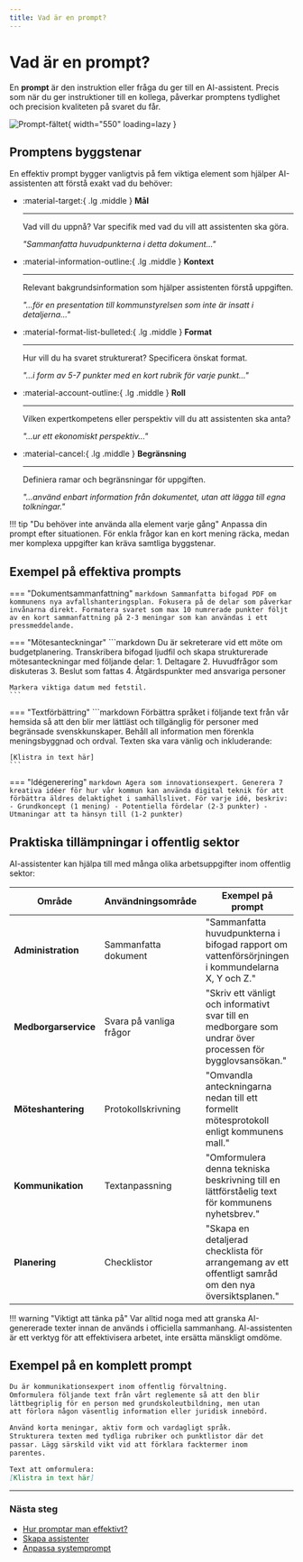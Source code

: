 ```yaml
---
title: Vad är en prompt?
---
```


# Vad är en prompt?

En **prompt** är den instruktion eller fråga du ger till en AI-assistent. Precis som när du ger instruktioner till en kollega, påverkar promptens tydlighet och precision kvaliteten på svaret du får.

![Prompt-fältet](../assets/images/prompt-field.png){ width="550" loading=lazy }

## Promptens byggstenar

En effektiv prompt bygger vanligtvis på fem viktiga element som hjälper AI-assistenten att förstå exakt vad du behöver:

<div class="grid cards" markdown>

-   :material-target:{ .lg .middle } **Mål**

    ---
    
    Vad vill du uppnå? Var specifik med vad du vill att assistenten ska göra.
    
    *"Sammanfatta huvudpunkterna i detta dokument..."*

-   :material-information-outline:{ .lg .middle } **Kontext**

    ---
    
    Relevant bakgrundsinformation som hjälper assistenten förstå uppgiften.
    
    *"...för en presentation till kommunstyrelsen som inte är insatt i detaljerna..."*

-   :material-format-list-bulleted:{ .lg .middle } **Format**

    ---
    
    Hur vill du ha svaret strukturerat? Specificera önskat format.
    
    *"...i form av 5-7 punkter med en kort rubrik för varje punkt..."*

-   :material-account-outline:{ .lg .middle } **Roll**

    ---
    
    Vilken expertkompetens eller perspektiv vill du att assistenten ska anta?
    
    *"...ur ett ekonomiskt perspektiv..."*

-   :material-cancel:{ .lg .middle } **Begränsning**

    ---
    
    Definiera ramar och begränsningar för uppgiften.
    
    *"...använd enbart information från dokumentet, utan att lägga till egna tolkningar."*

</div>

!!! tip "Du behöver inte använda alla element varje gång"
    Anpassa din prompt efter situationen. För enkla frågor kan en kort mening räcka, medan mer komplexa uppgifter kan kräva samtliga byggstenar.

## Exempel på effektiva prompts

=== "Dokumentsammanfattning"
    ```markdown
    Sammanfatta bifogad PDF om kommunens nya avfallshanteringsplan.
    Fokusera på de delar som påverkar invånarna direkt.
    Formatera svaret som max 10 numrerade punkter följt av en
    kort sammanfattning på 2-3 meningar som kan användas i ett
    pressmeddelande.
    ```

=== "Mötesanteckningar"
    ```markdown
    Du är sekreterare vid ett möte om budgetplanering. 
    Transkribera bifogad ljudfil och skapa strukturerade 
    mötesanteckningar med följande delar:
    1. Deltagare
    2. Huvudfrågor som diskuteras
    3. Beslut som fattas
    4. Åtgärdspunkter med ansvariga personer
    
    Markera viktiga datum med fetstil.
    ```

=== "Textförbättring"
    ```markdown
    Förbättra språket i följande text från vår hemsida så att den
    blir mer lättläst och tillgänglig för personer med begränsade
    svenskkunskaper. Behåll all information men förenkla meningsbyggnad
    och ordval. Texten ska vara vänlig och inkluderande:
    
    [Klistra in text här]
    ```

=== "Idégenerering"
    ```markdown
    Agera som innovationsexpert. Generera 7 kreativa idéer för hur
    vår kommun kan använda digital teknik för att förbättra äldres
    delaktighet i samhällslivet. För varje idé, beskriv:
    - Grundkoncept (1 mening)
    - Potentiella fördelar (2-3 punkter)
    - Utmaningar att ta hänsyn till (1-2 punkter)
    ```

## Praktiska tillämpningar i offentlig sektor

AI-assistenter kan hjälpa till med många olika arbetsuppgifter inom offentlig sektor:

| Område | Användningsområde | Exempel på prompt |
|--------|-------------------|------------------|
| **Administration** | Sammanfatta dokument | "Sammanfatta huvudpunkterna i bifogad rapport om vattenförsörjningen i kommundelarna X, Y och Z." |
| **Medborgarservice** | Svara på vanliga frågor | "Skriv ett vänligt och informativt svar till en medborgare som undrar över processen för bygglovsansökan." |
| **Möteshantering** | Protokollskrivning | "Omvandla anteckningarna nedan till ett formellt mötesprotokoll enligt kommunens mall." |
| **Kommunikation** | Textanpassning | "Omformulera denna tekniska beskrivning till en lättförståelig text för kommunens nyhetsbrev." |
| **Planering** | Checklistor | "Skapa en detaljerad checklista för arrangemang av ett offentligt samråd om den nya översiktsplanen." |

!!! warning "Viktigt att tänka på"
    Var alltid noga med att granska AI-genererade texter innan de används i officiella sammanhang. AI-assistenten är ett verktyg för att effektivisera arbetet, inte ersätta mänskligt omdöme.

## Exempel på en komplett prompt

```markdown
Du är kommunikationsexpert inom offentlig förvaltning.
Omformulera följande text från vårt reglemente så att den blir
lättbegriplig för en person med grundskoleutbildning, men utan
att förlora någon väsentlig information eller juridisk innebörd.

Använd korta meningar, aktiv form och vardagligt språk.
Strukturera texten med tydliga rubriker och punktlistor där det
passar. Lägg särskild vikt vid att förklara facktermer inom
parentes.

Text att omformulera:
[Klistra in text här]
```

---

### Nästa steg
- [Hur promptar man effektivt?](hur-promptar-man.md)
- [Skapa assistenter](../assistenter/skapa-assistenter.md)
- [Anpassa systemprompt](../assistenter/anpassa-systemprompt.md)